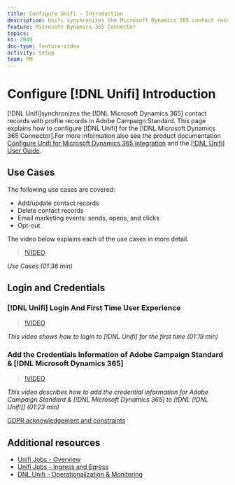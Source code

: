 ```yaml
---
title: Configure Unifi - Introduction
description: Unifi synchronizes the Microsoft Dynamics 365 contact records with profile records in Adobe Campaign Standard. 
feature: Microsoft Dynamics 365 Connector   
topics: 
kt: 2949
doc-type: feature-video
activity: setup
team: PM
---
```


# Configure [!DNL Unifi] Introduction

[!DNL Unifi]synchronizes the [!DNL Microsoft Dynamics 365] contact records with profile records in Adobe Campaign Standard. This page explains how to configure [!DNL Unifi] for the [!DNL Microsoft Dynamics 365 Connector].For more information also see the product documentation [Configure Unifi for Microsoft Dynamics 365 integration](https://helpx.adobe.com/content/help/en/campaign/kb/unifi-configuration.html) and the [[!DNL Unifi] User Guide](https://drive.google.com/drive/folders/16seHF45e6bFxHX15zWLqFLEXymCuA_wn).

## Use Cases

The following use cases are covered:

* Add/update contact records
* Delete contact records
* Email marketing events: sends, opens, and clicks
* Opt-out

The video below explains each of the use cases in more detail.

>[!VIDEO](https://video.tv.adobe.com/v/27394?quality=12)

*Use Cases (01:36 min)*

## Login and Credentials

### [!DNL Unifi] Login And First Time User Experience

>[!VIDEO](https://video.tv.adobe.com/v/27393?quality=12)

*This video shows how to login to [!DNL Unifi] for the first time (01:19 min)*

### Add the Credentials Information of Adobe Campaign Standard & [!DNL Microsoft Dynamics 365]

>[!VIDEO](https://video.tv.adobe.com/v/27395?quality=12)

*This video describes how to add the credential information for Adobe Campaign Standard & [!DNL Microsoft Dynamics 365] to [!DNL [!DNL Unifi]] (01:23 min)*

[GDPR acknowledgement and constraints](https://helpx.adobe.com/content/help/en/campaign/kb/acs-ms-dynamics.html#Notices)

## Additional resources

* [Unifi Jobs - Overview](/help/integrating/microsoft-dynamics-365-connector/configure-unifi-jobs-overview.md)
* [Unifi Jobs - Ingress and Egress](/help/integrating/microsoft-dynamics-365-connector/configure-unifi-jobs-ingress-egress.md)
* [DNL Unifi - Operationalization & Monitoring](/help/integrating/microsoft-dynamics-365-connector/configure-unifi-operalization-and-monitoring.md)
  